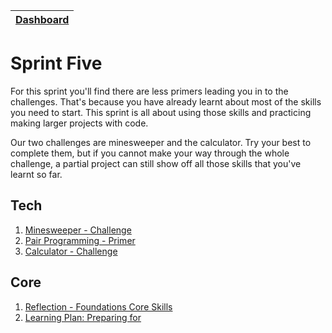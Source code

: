 [Dashboard](../README.md)|
---|

# Sprint Five

For this sprint you'll find there are less primers leading you in to the challenges. That's because you have already learnt about most of the skills you need to start. This sprint is all about using those skills and practicing making larger projects with code.

 Our two challenges are minesweeper and the calculator. Try your best to complete them, but if you cannot make your way through the whole challenge, a partial project can still show off all those skills that you've learnt so far.

## Tech

1. [Minesweeper - Challenge](js-minesweeper.md)
2. [Pair Programming - Primer](pair-programming.md)
3. [Calculator - Challenge](js-calculator.md)

## Core 

1. [Reflection - Foundations Core Skills](core-sprint5-reflection.md)
2. [Learning Plan: Preparing for ](core-learning-plans.md)